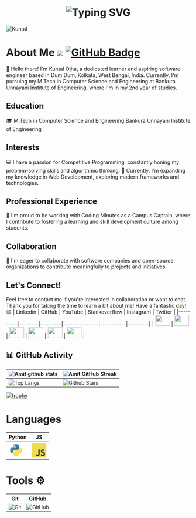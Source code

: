 <!--- For the first part. --->

<h1 align='center'>
<img src="https://readme-typing-svg.demolab.com?font=Fira+Code&weight=600&size=22&pause=1000&color=3F00F7&random=false&width=535&lines=%E2%9C%A8+Hey%2C+I'm+Kuntal.+You+are+Welcome!+%F0%9F%8C%9F" alt="Typing SVG" />
</h1>

<!--- Add image --->
![Kuntal](https://user-images.githubusercontent.com/67447627/150199943-bac38664-a36d-48cc-99a6-7ed9023d4776.gif)

<!-- Add about me and  profile views and followers-->
<h1>
About Me 
<a href="https://github.com/kuntalojha/github-profile-views-counter"><img src="https://komarev.com/ghpvc/?username=kuntalojha"></a>
<a href="https://github.com/kuntalojha?tab=followers"><img src="https://img.shields.io/github/followers/kuntalojha?label=Followers&style=social" alt="GitHub Badge"></a>
<br>
</h1>

<!-- About Me -->
👋 Hello there! I'm Kuntal Ojha, a dedicated learner and aspiring software engineer based in Dum Dum, Kolkata, West Bengal, India. Currently, I'm pursuing my M.Tech in Computer Science and Engineering at Bankura Unnayani Institute of Engineering, where I'm in my 2nd year of studies.

## Education
🎓 M.Tech in Computer Science and Engineering
Bankura Unnayani Institute of Engineering
## Interests
💻 I have a passion for Competitive Programming, constantly honing my problem-solving skills and algorithmic thinking.
🌱 Currently, I'm expanding my knowledge in Web Development, exploring modern frameworks and technologies.
## Professional Experience
🏢 I'm proud to be working with Coding Minutes as a Campus Captain, where I contribute to fostering a learning and skill development culture among students.
## Collaboration
💞 I'm eager to collaborate with software companies and open-source organizations to contribute meaningfully to projects and initiatives.
## Let's Connect!
Feel free to contact me if you're interested in collaboration or want to chat. Thank you for taking the time to learn a bit about me! Have a fantastic day! 😊
| Linkedin | GitHub | YouTube | Stackoverflow | Instagram | Twitter |
|----------|--------|---------|---------------|-----------|---------|
| <a href="https://linkedin.com/in/mrkuntalojha" target="blank"><img src="https://raw.githubusercontent.com/rahuldkjain/github-profile-readme-generator/master/src/images/icons/Social/linked-in-alt.svg" height="30" width="40" /></a> | <a href="https://github.com/kuntalojha" target="blank"><img src="https://raw.githubusercontent.com/rahuldkjain/github-profile-readme-generator/master/src/images/icons/Social/github.svg" height="30" width="40" /></a> | <a href="https://www.youtube.com/c/kuntalojha" target="blank"><img src="https://img.icons8.com/color/48/000000/youtube-play.png" height="30" width="40" /></a> | <a href="https://stackoverflow.com/users/14094531/kuntal-ojha" target="blank"><img src="https://raw.githubusercontent.com/rahuldkjain/github-profile-readme-generator/master/src/images/icons/Social/stack-overflow.svg" height="30" width="40" /></a> | <a href="https://instagram.com/mrkuntalojha" target="blank"><img src="https://raw.githubusercontent.com/rahuldkjain/github-profile-readme-generator/master/src/images/icons/Social/instagram.svg" height="30" width="40" /></a> | <a href="https://twitter.com/kuntalojha" target="blank"><img src="https://raw.githubusercontent.com/rahuldkjain/github-profile-readme-generator/master/src/images/icons/Social/twitter.svg" height="30" width="40" /></a> |
<!--  Add GitHub Activity-->
## 📊 GitHub Activity
| ![Amit github stats](https://github-readme-stats.vercel.app/api?username=kuntalojha&show_icons=true&theme=radical) | ![Amit GitHub Streak](https://github-readme-streak-stats.herokuapp.com/?user=kuntalojha&theme=radical)                                                                                                           |
| --------------------------------------------------------------------------------------------------------------------------------- | ----------------------------------------------------------------------------------------------------------------------------------------------------------------------------------------------------------------- |
| ![Top Langs](https://github-readme-stats.vercel.app/api/top-langs/?username=kuntalojha&langs_count=8&theme=radical&layout=compact) | ![Github Stars](https://github-readme-stats.vercel.app/api?username=kuntalojha&show_icons=true&locale=en&count_private=true&hide_rank=true&custom_title=My%20GitHub%20Stats&disable_animations=true&theme=radical) |

<!-- Add achievements from GitHub-->
[![trophy](https://github-profile-trophy.vercel.app/?username=kuntalojha)](https://github.com/ryo-ma/github-profile-trophy)

<!-- Add Knowing Programming Language -->
<h1 align="left"> Languages </h1>

| Python | JS |
|-----------|-----------|
| <img src="https://github.com/devicons/devicon/blob/master/icons/python/python-original.svg" alt="Android" width="40" height="40"/> | <img src="https://raw.githubusercontent.com/devicons/devicon/master/icons/javascript/javascript-original.svg" alt="Android" width="40" height="40"/> | 

<!--  Add Knowing tools-->
<h1 align="left"> Tools ⚙️ </h1>

| Git | GitHub |
|-----------|-----------|
|<img src="https://www.vectorlogo.zone/logos/git-scm/git-scm-icon.svg" alt="Git" width="40" height="40"/> | <img src="https://github.githubassets.com/images/modules/site/icons/footer/github-mark.svg" alt="GitHub" width="40" height="40"/> | 
